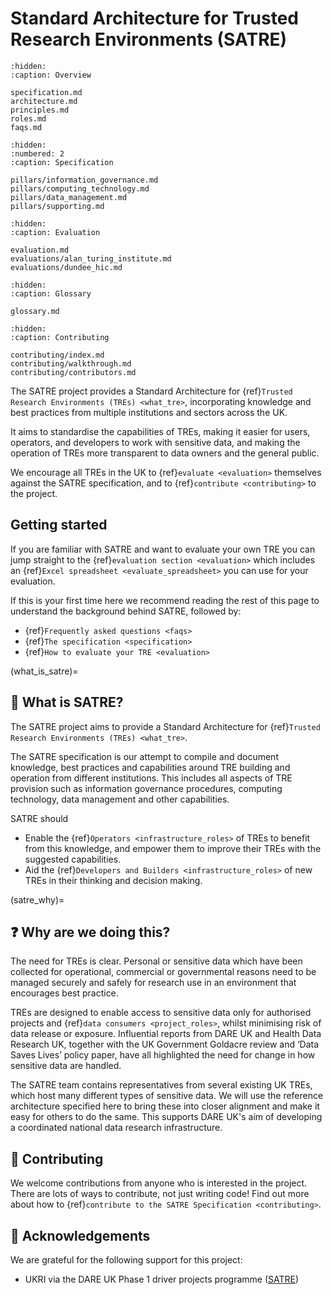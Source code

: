 # Standard Architecture for Trusted Research Environments (SATRE)

```{toctree}
:hidden:
:caption: Overview

specification.md
architecture.md
principles.md
roles.md
faqs.md
```

```{toctree}
:hidden:
:numbered: 2
:caption: Specification

pillars/information_governance.md
pillars/computing_technology.md
pillars/data_management.md
pillars/supporting.md
```

```{toctree}
:hidden:
:caption: Evaluation

evaluation.md
evaluations/alan_turing_institute.md
evaluations/dundee_hic.md
```

```{toctree}
:hidden:
:caption: Glossary

glossary.md
```

```{toctree}
:hidden:
:caption: Contributing

contributing/index.md
contributing/walkthrough.md
contributing/contributors.md
```

The SATRE project provides a Standard Architecture for {ref}`Trusted Research Environments (TREs) <what_tre>`, incorporating knowledge and best practices from multiple institutions and sectors across the UK.

It aims to standardise the capabilities of TREs, making it easier for users, operators, and developers to work with sensitive data, and making the operation of TREs more transparent to data owners and the general public.

We encourage all TREs in the UK to {ref}`evaluate <evaluation>` themselves against the SATRE specification, and to {ref}`contribute <contributing>` to the project.

## Getting started

If you are familiar with SATRE and want to evaluate your own TRE you can jump straight to the {ref}`evaluation section <evaluation>` which includes an {ref}`Excel spreadsheet <evaluate_spreadsheet>` you can use for your evaluation.

If this is your first time here we recommend reading the rest of this page to understand the background behind SATRE, followed by:

- {ref}`Frequently asked questions <faqs>`
- {ref}`The specification <specification>`
- {ref}`How to evaluate your TRE <evaluation>`

(what_is_satre)=

## 👀 What is SATRE?

The SATRE project aims to provide a Standard Architecture for {ref}`Trusted Research Environments (TREs) <what_tre>`.

The SATRE specification is our attempt to compile and document knowledge, best practices and capabilities around TRE building and operation from different institutions.
This includes all aspects of TRE provision such as information governance procedures, computing technology, data management and other capabilities.

SATRE should

- Enable the {ref}`Operators <infrastructure_roles>` of TREs to benefit from this knowledge, and empower them to improve their TREs with the suggested capabilities.
- Aid the {ref}`Developers and Builders <infrastructure_roles>` of new TREs in their thinking and decision making.

(satre_why)=

## ❓ Why are we doing this?

<!-- Motivation: Why a TRE specification is needed/ useful and a description of the broader SATRE project, conception and goals -->

The need for TREs is clear.
Personal or sensitive data which have been collected for operational, commercial or governmental reasons need to be managed securely and safely for research use in an environment that encourages best practice.

TREs are designed to enable access to sensitive data only for authorised projects and {ref}`data consumers <project_roles>`, whilst minimising risk of data release or exposure.
Influential reports from DARE UK and Health Data Research UK, together with the UK Government Goldacre review and ‘Data Saves Lives’ policy paper, have all highlighted the need for change in how sensitive data are handled.

The SATRE team contains representatives from several existing UK TREs, which host many different types of sensitive data.
We will use the reference architecture specified here to bring these into closer alignment and make it easy for others to do the same.
This supports DARE UK's aim of developing a coordinated national data research infrastructure.

## 👐 Contributing

We welcome contributions from anyone who is interested in the project.
There are lots of ways to contribute, not just writing code!
Find out more about how to {ref}`contribute to the SATRE Specification <contributing>`.

## 🙇 Acknowledgements

We are grateful for the following support for this project:

- UKRI via the DARE UK Phase 1 driver projects programme ([SATRE](https://dareuk.org.uk/driver-project-satre/))
